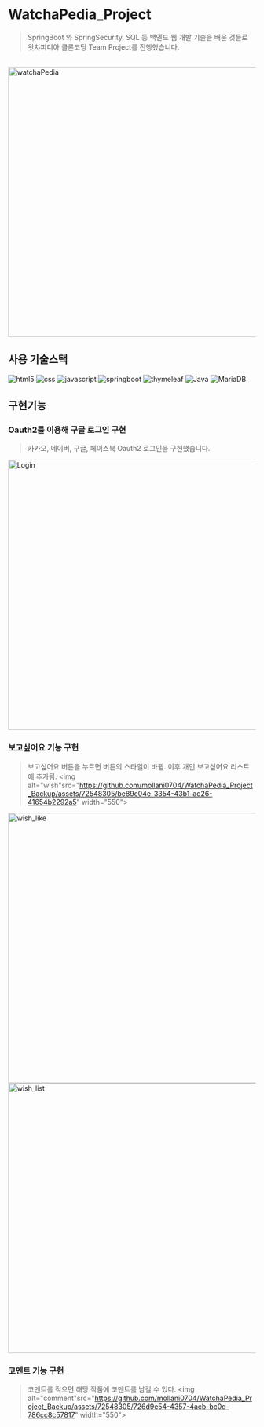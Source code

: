 # WatchaPedia_Project
> SpringBoot 와 SpringSecurity, SQL 등 백엔드 웹 개발 기술을 배운 것들로 
> 왓챠피디아 클론코딩 Team Project를 진행했습니다.
<br>

<img alt="watchaPedia" src="https://github.com/mollani0704/WatchaPedia_Project_Backup/assets/72548305/8c42a872-27ba-4c0e-bfe1-ef31ba42cf09" width="550">

## 사용 기술스택
<p>
  <img alt="html5" src="https://img.shields.io/badge/-html5-F44336?style=flat-square&logo=html5&logoColor=white" />
  <img alt="css" src="https://img.shields.io/badge/-css-03A9F4?style=flat-square&logo=css3&logoColor=white" />
  <img alt="javascript" src="https://img.shields.io/badge/-javascript-FFEB3B?style=flat-square&logo=javascript&logoColor=white" />
  <img alt="springboot" src="https://img.shields.io/badge/-springboot-13aa52?style=flat-square&logo=springboot&logoColor=white" />
  <img alt="thymeleaf" src="https://img.shields.io/badge/-thymeleaf-13aa52?style=flat-square&logo=thymeleaf&logoColor=white" />
  <img alt="Java" src="https://img.shields.io/badge/-java-007396?style=flat-square&logo=java&logoColor=white" />
  <img alt="MariaDB" src="https://img.shields.io/badge/-mariadb-42A5F5?style=flat-square&logo=mariadb&logoColor=white" />
</p>

## 구현기능
### Oauth2를 이용해 구글 로그인 구현
> 카카오, 네이버, 구글, 페이스북 Oauth2 로그인을 구현했습니다.
<img alt="Login" src="https://github.com/mollani0704/WatchaPedia_Project_Backup/assets/72548305/46087768-cd4d-411f-976e-8be90209249b" width="550">

### 보고싶어요 기능 구현
> 보고싶어요 버튼을 누르면 버튼의 스타일이 바뀜. 이후 개인 보고싶어요 리스트에 추가됨.
<img alt="wish"src="https://github.com/mollani0704/WatchaPedia_Project_Backup/assets/72548305/be89c04e-3354-43b1-ad26-41654b2292a5" width="550">
<img alt="wish_like" src="https://github.com/mollani0704/WatchaPedia_Project_Backup/assets/72548305/8edac920-0119-468b-b6fe-e828f89a45a8" width="550">
<img alt="wish_list"src="https://github.com/mollani0704/WatchaPedia_Project_Backup/assets/72548305/77b87191-7211-4031-bbe3-d16e624c500e" width="550">

### 코멘트 기능 구현
> 코멘트를 적으면 해당 작품에 코멘트를 남길 수 있다.
<img alt="comment"src="https://github.com/mollani0704/WatchaPedia_Project_Backup/assets/72548305/726d9e54-4357-4acb-bc0d-786cc8c57817" width="550">
